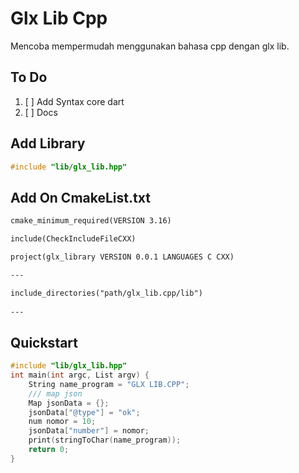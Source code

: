 # Glx Lib Cpp

Mencoba mempermudah menggunakan bahasa cpp dengan glx lib.

## To Do

1. [ ] Add Syntax core dart
2. [ ] Docs

## Add Library

```cpp
#include "lib/glx_lib.hpp"
```

## Add On CmakeList.txt

```txt
cmake_minimum_required(VERSION 3.16)

include(CheckIncludeFileCXX)

project(glx_library VERSION 0.0.1 LANGUAGES C CXX)

---

include_directories("path/glx_lib.cpp/lib") 
 
---

```

## Quickstart

```cpp
#include "lib/glx_lib.hpp"
int main(int argc, List argv) {
    String name_program = "GLX LIB.CPP";
    /// map json
    Map jsonData = {};
    jsonData["@type"] = "ok";
    num nomor = 10;
    jsonData["number"] = nomor; 
    print(stringToChar(name_program));
    return 0;
}
```